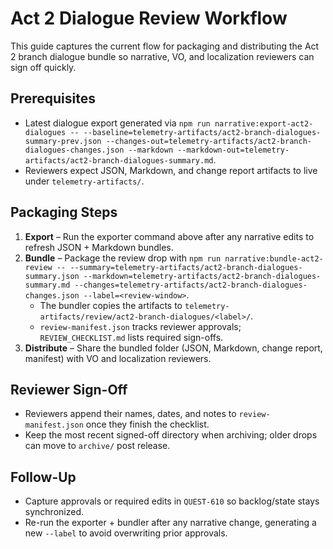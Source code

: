 # Act 2 Dialogue Review Workflow

This guide captures the current flow for packaging and distributing the Act 2 branch dialogue bundle so narrative, VO, and localization reviewers can sign off quickly.

## Prerequisites
- Latest dialogue export generated via `npm run narrative:export-act2-dialogues -- --baseline=telemetry-artifacts/act2-branch-dialogues-summary-prev.json --changes-out=telemetry-artifacts/act2-branch-dialogues-changes.json --markdown --markdown-out=telemetry-artifacts/act2-branch-dialogues-summary.md`.
- Reviewers expect JSON, Markdown, and change report artifacts to live under `telemetry-artifacts/`.

## Packaging Steps
1. **Export** – Run the exporter command above after any narrative edits to refresh JSON + Markdown bundles.
2. **Bundle** – Package the review drop with `npm run narrative:bundle-act2-review -- --summary=telemetry-artifacts/act2-branch-dialogues-summary.json --markdown=telemetry-artifacts/act2-branch-dialogues-summary.md --changes=telemetry-artifacts/act2-branch-dialogues-changes.json --label=<review-window>`.
   - The bundler copies the artifacts to `telemetry-artifacts/review/act2-branch-dialogues/<label>/`.
   - `review-manifest.json` tracks reviewer approvals; `REVIEW_CHECKLIST.md` lists required sign-offs.
3. **Distribute** – Share the bundled folder (JSON, Markdown, change report, manifest) with VO and localization reviewers.

## Reviewer Sign-Off
- Reviewers append their names, dates, and notes to `review-manifest.json` once they finish the checklist.
- Keep the most recent signed-off directory when archiving; older drops can move to `archive/` post release.

## Follow-Up
- Capture approvals or required edits in `QUEST-610` so backlog/state stays synchronized.
- Re-run the exporter + bundler after any narrative change, generating a new `--label` to avoid overwriting prior approvals.
